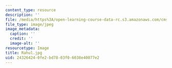 ```yaml
---
content_type: resource
description: ''
file: /media/https%3A/open-learning-course-data-rc.s3.amazonaws.com/cms-631-data-storytelling-studio-climate-change-spring-2017/243264240fe2bd7803f06038e40077e2_Rahul.jpg
file_type: image/jpeg
image_metadata:
  caption: ''
  credit: ''
  image-alt: ''
resourcetype: Image
title: Rahul.jpg
uid: 24326424-0fe2-bd78-03f0-6038e40077e2
---
```

